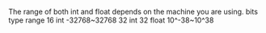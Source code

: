 The range of both int and float depends on the machine you are using.
bits	type	range
16	int 	-32768~32768
32	int	
32	float	10^-38~10^38

